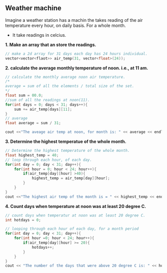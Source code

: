 ## Weather machine

Imagine a weather station has a machin the takes reading of the air temperature every hour, on daily basis. For a whole month. 
- It take readings in celcius.

**1. Make an array that an store the readings.**

```cpp
// make a 2d array for 31 days each day has 24 hours individual.
vector<vector<flaot>> air_temp(31, vector<float>(24));
```

**2. calculate the average monthly temperature of noon. i.e., at 11 am.**

```cpp
// calculate the monthly average noon air temperature.
/*
average = sum of all the elements / total size of the set.
*/
float sum = 00.0;
//sum of all the readings at noon(11).
for(int days = 0; days < 31; days++){
    sum += air_temp[days][11]; 
}
// average
float average = sum / 31;

cout <<"The aveage air temp at noon, for month is: " << average << endl;
```

**3. Determine the highest temperatue of the whole month.**

```cpp
// Determine the highest temperature of the whole month.
float highest_temp = 40;
// loop through each hour, of each day.
for(int day = 0; day < 31; day++){
    for(int hour = 0; hour < 24; hour++){
        if(air_temp[day][hour] >40){
            highest_temp = air_temp[day][hour];
        }
    }
}
cout <<"The highest air temp of the month is = " << highest_temp << endl;
```

**4. Count days when temperature at noon was at least 20 degree C.**

```cpp
// count days when temperatur at noon was at least 20 degree C.
int hotdays = 0;

// looping through each hour of each day, for a month period
for(int day = 0; day < 31; day++){
    for(int hour =0; hour < 24; hour++){
        if(air_temp[day][hour] >= 20){
            hotdays++;
        }
    }
}
cout << "The number of the days that were above 20 degree C is: " << hotdays << end;
```
